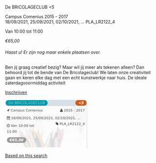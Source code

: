 De BRICOLAGECLUB *<5*

Campus Comenius 2015 - 2017  
18/09/2021, 25/09/2021, 02/10/2021, ... PLA\_LR2122\_4  

Van 10:00 tot 11:00

*€65,00*

  

###### *Haast u! Er zijn nog maar enkele plaatsen over.*

  

Ben jij graag creatief bezig? Maar wil jij meer als tekenen alleen? Dan behoord jij tot de bende van De Bricolageclub! We laten onze creativiteit gaan en keren elke dag met een echt kunstwerkje naar huis. De ideale zaterdagvoormiddag activiteit

[Inschrijven](https://tickets.vgc.be/activity/subscribe/PLA_LR2122_4)

![](61385.png)

[Based on this search](https://tickets.vgc.be/activity/index?&vrijeplaatsen=1&Age%5B%5D=3%2C4&entity=286)